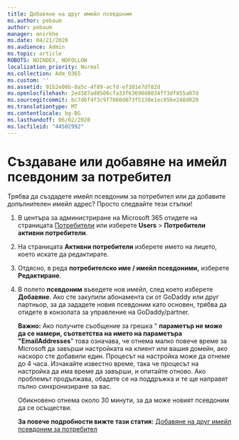 ```yaml
---
title: Добавяне на друг имейл псевдоним
ms.author: pebaum
author: pebaum
manager: mnirkhe
ms.date: 04/21/2020
ms.audience: Admin
ms.topic: article
ROBOTS: NOINDEX, NOFOLLOW
localization_priority: Normal
ms.collection: Adm_O365
ms.custom: ''
ms.assetid: 91b2e06b-0a5c-4f89-acfd-ef301e7df82d
ms.openlocfilehash: 2ed387ad8506cfa33f63690d8034ff3df855a07d
ms.sourcegitcommit: bc7d6f4f3c9f7060d073f5130e1ec856e248d020
ms.translationtype: MT
ms.contentlocale: bg-BG
ms.lasthandoff: 06/02/2020
ms.locfileid: "44502992"
---
```

# <a name="create-or-add-an-email-alias-for-a-user"></a>Създаване или добавяне на имейл псевдоним за потребител

Трябва да създадете имейл псевдоним за потребител или да добавите допълнителен имейл адрес? Просто следвайте тези стъпки!
  
1. В центъра за администриране на Microsoft 365 отидете на страницата [Потребители](https://go.microsoft.com/fwlink/p/?linkid=834822) или изберете **Users** \> **Потребители активни потребители**.
    
2. На страницата **Активни потребители** изберете името на лицето, което искате да редактирате. 
    
3. Отдясно, в реда **потребителско име / имейл псевдоними,** изберете **Редактиране**.
    
4. В полето **псевдоним** въведете нов имейл, след което изберете **Добавяне**. Ако сте закупили абонамента си от GoDaddy или друг партньор, за да зададете новия псевдоним като основен, трябва да отидете в конзолата за управление на GoDaddy/partner. 
    
    **Важно:** Ако получите съобщение за грешка " **параметър не може да се намери, съответства на името на параметъра "EmailAddresses**" това означава, че отнема малко повече време за Microsoft да завърши настройката на клиент или вашия домейн, ако наскоро сте добавили един. Процесът на настройка може да отнеме до 4 часа. Изчакайте известно време, така че процесът на настройка да има време да завърши, и опитайте отново. Ако проблемът продължава, обадете се на поддръжка и те ще направят пълно синхронизиране за вас.
    
    Обикновено отнема около 30 минути, за да може новият псевдоним да се осъществи.
    
    **За повече подробности вижте тази статия:** [Добавяне на друг имейл псевдоним за потребител](https://docs.microsoft.com/microsoft-365/admin/email/add-another-email-alias-for-a-user)
    

